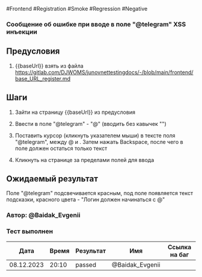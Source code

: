 #Frontend #Registration #Smoke #Regression #Negative

### Сообщение об ошибке при вводе в поле "@telegram" XSS инъекции

## Предусловия

1. {{baseUrl}} взять из файла https://gitlab.com/DJWOMS/junovnettestingdocs/-/blob/main/frontend/base_URL_register.md

## Шаги

1. Зайти на страницу {{baseUrl}} из предусловия

2. Ввести в поле "@telegram" - "@<script>alert()</script>" (вводить без кавычек "")

3. Поставить курсор (кликнуть указателем мыши) в тексте поля "@telegram", между @ и <script>alert()</script>. Затем нажать Backspace, после чего в поле должен остаться только текст <script>alert()</script>

4. Кликнуть на странице за пределами полей для ввода

## Ожидаемый результат

Поле "@telegram" подсвечивается красным, под поле появляется текст подсказки, красного цвета - "Логин должен начинаться с @"

### Автор: @Baidak_Evgenii

### Тест выполнен
|     Дата    | Время | Результат   |   Имя  | Cсылка на баг  |
|     ---     |  ---  |    ---      |   ---  |      ---       |
|  08.12.2023 | 20:10 |   passed    | @Baidak_Evgenii |       |